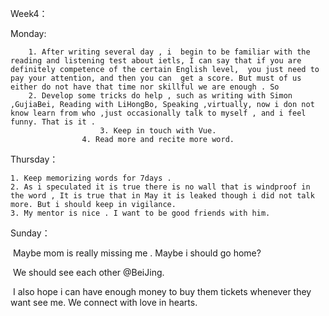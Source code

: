 Week4：

Monday: 

		1. After writing several day , i  begin to be familiar with the reading and listening test about ietls, I can say that if you are definitely competence of the certain English level,  you just need to pay your attention, and then you can  get a score. But must of us either do not have that time nor skillful we are enough . So
  		2. Develop some tricks do help , such as writing with Simon ,GujiaBei, Reading with LiHongBo, Speaking ,virtually, now i don not know learn from who ,just occasionally talk to myself , and i feel funny. That is it .
                		3. Keep in touch with Vue. 
            		4. Read more and recite more word. 

Thursday：

	1. Keep memorizing words for 7days .
 	2. As i speculated it is true there is no wall that is windproof in the word , It is true that in May it is leaked though i did not talk more. But i should keep in vigilance. 
 	3. My mentor is nice . I want to be good friends with him. 

Sunday：

​		Maybe mom is really missing me . Maybe i should go home? 

​       We should see each other @BeiJing. 

​		I also hope i can have enough money to buy them tickets whenever they want see me. We connect with love in hearts. 

​		

